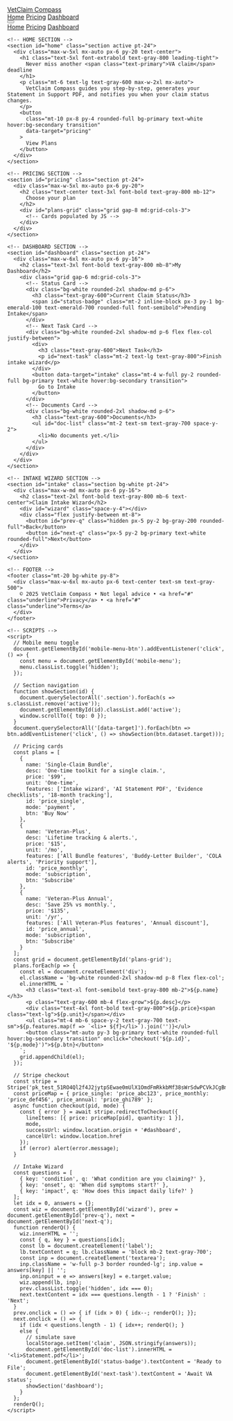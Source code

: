 <!DOCTYPE html>
<html lang="en">
  <head>
    <meta charset="UTF-8" />
    <meta name="viewport" content="width=device-width, initial-scale=1.0" />
    <title>VetClaim Compass</title>
    <!-- Google Font: Inter -->
    <link href="https://fonts.googleapis.com/css2?family=Inter:wght@400;600;700&display=swap" rel="stylesheet"/>
    <!-- Tailwind CSS via CDN -->
    <script src="https://cdn.tailwindcss.com"></script>
    <script>
      tailwind.config = {
        theme: {
          extend: {
            colors: {
              primary: '#047857',
              secondary: '#065f46'
            },
            fontFamily: {
              sans: ['Inter', 'sans-serif'],
            }
          }
        }
      }
    </script>
    <!-- Stripe.js -->
    <script src="https://js.stripe.com/v3/"></script>
    <style>
      body { font-family: 'Inter', sans-serif; }
      .section { display: none; }
      .section.active { display: block; }
      /* Smooth scroll behavior */
      html { scroll-behavior: smooth; }
    </style>
  </head>
  <body class="bg-gray-50 antialiased">
    <!-- NAVBAR -->
    <nav class="bg-white shadow-md fixed w-full z-30">
      <div class="max-w-6xl mx-auto px-6 py-4 flex justify-between items-center">
        <a href="#home" class="text-xl font-bold text-primary">VetClaim Compass</a>
        <div class="hidden md:flex space-x-8">
          <a href="#home" class="nav-link text-gray-700 hover:text-primary">Home</a>
          <a href="#pricing" class="nav-link text-gray-700 hover:text-primary">Pricing</a>
          <a href="#dashboard" class="nav-link text-gray-700 hover:text-primary">Dashboard</a>
        </div>
        <button id="mobile-menu-btn" class="md:hidden text-gray-700 focus:outline-none">
          <svg xmlns="http://www.w3.org/2000/svg" class="h-6 w-6" fill="none" viewBox="0 0 24 24" stroke="currentColor">
            <path stroke-linecap="round" stroke-linejoin="round" stroke-width="2" d="M4 6h16M4 12h16M4 18h16" />
          </svg>
        </button>
      </div>
      <div id="mobile-menu" class="hidden md:hidden bg-white px-6 pb-4">
        <a href="#home" class="block py-2 text-gray-700 hover:text-primary">Home</a>
        <a href="#pricing" class="block py-2 text-gray-700 hover:text-primary">Pricing</a>
        <a href="#dashboard" class="block py-2 text-gray-700 hover:text-primary">Dashboard</a>
      </div>
    </nav>

    <!-- HOME SECTION -->
    <section id="home" class="section active pt-24">
      <div class="max-w-5xl mx-auto px-6 py-20 text-center">
        <h1 class="text-5xl font-extrabold text-gray-800 leading-tight">
          Never miss another <span class="text-primary">VA claim</span> deadline
        </h1>
        <p class="mt-6 text-lg text-gray-600 max-w-2xl mx-auto">
          VetClaim Compass guides you step-by-step, generates your Statement in Support PDF, and notifies you when your claim status changes.
        </p>
        <button
          class="mt-10 px-8 py-4 rounded-full bg-primary text-white hover:bg-secondary transition"
          data-target="pricing"
        >
          View Plans
        </button>
      </div>
    </section>

    <!-- PRICING SECTION -->
    <section id="pricing" class="section pt-24">
      <div class="max-w-5xl mx-auto px-6 py-20">
        <h2 class="text-center text-3xl font-bold text-gray-800 mb-12">
          Choose your plan
        </h2>
        <div id="plans-grid" class="grid gap-8 md:grid-cols-3">
          <!-- Cards populated by JS -->
        </div>
      </div>
    </section>

    <!-- DASHBOARD SECTION -->
    <section id="dashboard" class="section pt-24">
      <div class="max-w-6xl mx-auto px-6 py-16">
        <h2 class="text-3xl font-bold text-gray-800 mb-8">My Dashboard</h2>
        <div class="grid gap-6 md:grid-cols-3">
          <!-- Status Card -->
          <div class="bg-white rounded-2xl shadow-md p-6">
            <h3 class="text-gray-600">Current Claim Status</h3>
            <span id="status-badge" class="mt-2 inline-block px-3 py-1 bg-emerald-100 text-emerald-700 rounded-full font-semibold">Pending Intake</span>
          </div>
          <!-- Next Task Card -->
          <div class="bg-white rounded-2xl shadow-md p-6 flex flex-col justify-between">
            <div>
              <h3 class="text-gray-600">Next Task</h3>
              <p id="next-task" class="mt-2 text-lg text-gray-800">Finish intake wizard</p>
            </div>
            <button data-target="intake" class="mt-4 w-full py-2 rounded-full bg-primary text-white hover:bg-secondary transition">
              Go to Intake
            </button>
          </div>
          <!-- Documents Card -->
          <div class="bg-white rounded-2xl shadow-md p-6">
            <h3 class="text-gray-600">Documents</h3>
            <ul id="doc-list" class="mt-2 text-sm text-gray-700 space-y-2">
              <li>No documents yet.</li>
            </ul>
          </div>
        </div>
      </div>
    </section>

    <!-- INTAKE WIZARD SECTION -->
    <section id="intake" class="section bg-white pt-24">
      <div class="max-w-md mx-auto px-6 py-16">
        <h2 class="text-2xl font-bold text-gray-800 mb-6 text-center">Claim Intake Wizard</h2>
        <div id="wizard" class="space-y-4"></div>
        <div class="flex justify-between mt-8">
          <button id="prev-q" class="hidden px-5 py-2 bg-gray-200 rounded-full">Back</button>
          <button id="next-q" class="px-5 py-2 bg-primary text-white rounded-full">Next</button>
        </div>
      </div>
    </section>

    <!-- FOOTER -->
    <footer class="mt-20 bg-white py-8">
      <div class="max-w-6xl mx-auto px-6 text-center text-sm text-gray-500">
        © 2025 VetClaim Compass • Not legal advice • <a href="#" class="underline">Privacy</a> • <a href="#" class="underline">Terms</a>
      </div>
    </footer>

    <!-- SCRIPTS -->
    <script>
      // Mobile menu toggle
      document.getElementById('mobile-menu-btn').addEventListener('click', () => {
        const menu = document.getElementById('mobile-menu');
        menu.classList.toggle('hidden');
      });

      // Section navigation
      function showSection(id) {
        document.querySelectorAll('.section').forEach(s => s.classList.remove('active'));
        document.getElementById(id).classList.add('active');
        window.scrollTo({ top: 0 });
      }
      document.querySelectorAll('[data-target]').forEach(btn => btn.addEventListener('click', () => showSection(btn.dataset.target)));

      // Pricing cards
      const plans = [
        {
          name: 'Single-Claim Bundle',
          desc: 'One-time toolkit for a single claim.',
          price: '$99',
          unit: 'One-time',
          features: ['Intake wizard', 'AI Statement PDF', 'Evidence checklists', '18-month tracking'],
          id: 'price_single',
          mode: 'payment',
          btn: 'Buy Now'
        },
        {
          name: 'Veteran-Plus',
          desc: 'Lifetime tracking & alerts.',
          price: '$15',
          unit: '/mo',
          features: ['All Bundle features', 'Buddy-Letter Builder', 'COLA alerts', 'Priority support'],
          id: 'price_monthly',
          mode: 'subscription',
          btn: 'Subscribe'
        },
        {
          name: 'Veteran-Plus Annual',
          desc: 'Save 25% vs monthly.',
          price: '$135',
          unit: '/yr',
          features: ['All Veteran-Plus features', 'Annual discount'],
          id: 'price_annual',
          mode: 'subscription',
          btn: 'Subscribe'
        }
      ];
      const grid = document.getElementById('plans-grid');
      plans.forEach(p => {
        const el = document.createElement('div');
        el.className = 'bg-white rounded-2xl shadow-md p-8 flex flex-col';
        el.innerHTML = `
          <h3 class="text-xl font-semibold text-gray-800 mb-2">${p.name}</h3>
          <p class="text-gray-600 mb-4 flex-grow">${p.desc}</p>
          <div class="text-4xl font-bold text-gray-800">${p.price}<span class="text-lg">${p.unit}</span></div>
          <ul class="mt-4 mb-6 space-y-2 text-gray-700 text-sm">${p.features.map(f => `<li>• ${f}</li>`).join('')}</ul>
          <button class="mt-auto py-3 bg-primary text-white rounded-full hover:bg-secondary transition" onclick="checkout('${p.id}', '${p.mode}')">${p.btn}</button>
        `;
        grid.appendChild(el);
      });

      // Stripe checkout
      const stripe = Stripe('pk_test_51RO4Ql2f4J2jytpSEwae0mUlX1OmdFmRkkbMf38sWrSdwPCVkJCgBm0ayDtNOAUEUf6p4Kr48aEtznKWoRbHjH3g00YhQzyHXb');
      const priceMap = { price_single: 'price_abc123', price_monthly: 'price_def456', price_annual: 'price_ghi789' };
      async function checkout(pid, mode) {
        const { error } = await stripe.redirectToCheckout({
          lineItems: [{ price: priceMap[pid], quantity: 1 }],
          mode,
          successUrl: window.location.origin + '#dashboard',
          cancelUrl: window.location.href
        });
        if (error) alert(error.message);
      }

      // Intake Wizard
      const questions = [
        { key: 'condition', q: 'What condition are you claiming?' },
        { key: 'onset', q: 'When did symptoms start?' },
        { key: 'impact', q: 'How does this impact daily life?' }
      ];
      let idx = 0, answers = {};
      const wiz = document.getElementById('wizard'), prev = document.getElementById('prev-q'), next = document.getElementById('next-q');
      function renderQ() {
        wiz.innerHTML = '';
        const { q, key } = questions[idx];
        const lb = document.createElement('label');
        lb.textContent = q; lb.className = 'block mb-2 text-gray-700';
        const inp = document.createElement('textarea');
        inp.className = 'w-full p-3 border rounded-lg'; inp.value = answers[key] || '';
        inp.oninput = e => answers[key] = e.target.value;
        wiz.append(lb, inp);
        prev.classList.toggle('hidden', idx === 0);
        next.textContent = idx === questions.length - 1 ? 'Finish' : 'Next';
      }
      prev.onclick = () => { if (idx > 0) { idx--; renderQ(); }};
      next.onclick = () => {
        if (idx < questions.length - 1) { idx++; renderQ(); }
        else {
          // simulate save
          localStorage.setItem('claim', JSON.stringify(answers));
          document.getElementById('doc-list').innerHTML = '<li>Statement.pdf</li>';
          document.getElementById('status-badge').textContent = 'Ready to File';
          document.getElementById('next-task').textContent = 'Await VA status';
          showSection('dashboard');
        }
      };
      renderQ();
    </script>
  </body>
</html>
